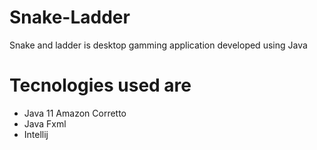 # Snake-Ladder
Snake and ladder is desktop gamming application developed using Java

# Tecnologies used are 
* Java 11 Amazon Corretto
* Java Fxml
* Intellij

